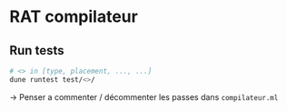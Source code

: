 # RAT compilateur

## Run tests

```bash
# <> in [type, placement, ..., ...]
dune runtest test/<>/
```

-> Penser a commenter / décommenter les passes dans `compilateur.ml`
